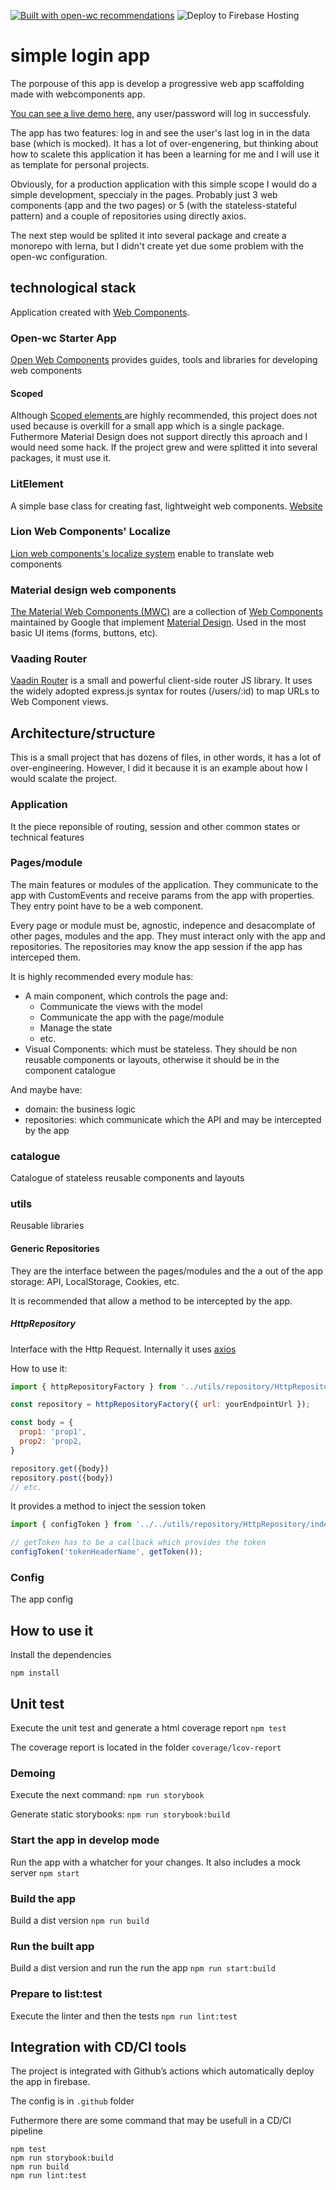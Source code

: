 [![Built with open-wc recommendations](https://img.shields.io/badge/built%20with-open--wc-blue.svg)](https://github.com/open-wc)
![Deploy to Firebase Hosting](https://github.com/jfernandezpe/simple-login-app/workflows/Deploy%20to%20Firebase%20Hosting%20on%20merge/badge.svg?branch=main)

# simple login app

The porpouse of this app is develop a progressive web app scaffolding made with webcomponents app.

 [You can see a live demo here](https://simple-login-app-ee195.web.app/), any user/password will log in successfuly.

The app has two features: log in and see the user's last log in in the data base (which is mocked). It has a lot of over-engenering, but thinking about how to scalete this application it has been a learning for me and I will use it as template for personal projects.

Obviously, for a production application with this simple scope I would do a simple development, speccialy in the pages. Probably just 3 web components (app and the two pages) or 5 (with the stateless-stateful pattern) and a couple of repositories using directly axios.

The next step would be splited it into several package and create a monorepo with lerna, but I didn't create yet due some problem with the open-wc configuration.

## technological stack
Application created with [Web Components](https://developer.mozilla.org/en-US/docs/Web/Web_Components).

### Open-wc Starter App
[Open Web Components](https://open-wc.org/) provides guides, tools and libraries for developing web components

#### Scoped
Although [Scoped elements
](https://github.com/open-wc/open-wc/tree/master/packages/scoped-elements) are highly recommended, this project does not used because is overkill for a small app which is a single package. Futhermore Material Design does not support directly this aproach and I would need some hack. If the project grew and were splitted it into several packages, it must use it.

### LitElement

A simple base class for creating fast, lightweight web components. [Website](https://lit-element.polymer-project.org/)

### Lion Web Components' Localize 

[Lion web components's localize system](https://lion-web-components.netlify.app/?path=/docs/localize-intro--page) enable to translate web components

### Material design web components

[The Material Web Components (MWC)](https://github.com/material-components/material-components-web-components) are a collection of [Web Components](https://developer.mozilla.org/en-US/docs/Web/Web_Components) maintained by Google that implement [Material Design](https://material.io/design/). Used in the most basic UI items (forms, buttons, etc).

### Vaading Router
[Vaadin Router](https://github.com/vaadin/vaadin-router) is a small and powerful client-side router JS library. It uses the widely adopted express.js syntax for routes (/users/:id) to map URLs to Web Component views. 

## Architecture/structure

This is a small project that has dozens of files, in other words, it has a lot of over-engineering. However, I did it because it is an example about how I would scalate the project.

### Application

It the piece reponsible of routing, session and other common states or technical features

### Pages/module

The main features or modules of the application. They communicate to the app with CustomEvents and receive params from the app with properties. They entry point have to be a web component.

Every page or module must be, agnostic, indepence and desacomplate of other pages, modules and the app. They must interact only with the app and repositories. The repositories may know the app session if the app has interceped them.

It is highly recommended every module has:

* A main component, which controls the page and:
  * Communicate the views with the model
  * Communicate the app with the page/module
  * Manage the state
  * etc.
* Visual Components: which must be stateless. They should be non reusable components or layouts, otherwise it should be in the component catalogue

And maybe have:
* domain: the business logic
* repositories: which communicate which the API and may be intercepted by the app

### catalogue

Catalogue of stateless reusable components and layouts

### utils

Reusable libraries

#### Generic Repositories

They are the interface between the pages/modules and the a out of the app storage: API, LocalStorage, Cookies, etc.

It is recommended that allow a method to be intercepted by the app.

##### HttpRepository

Interface with the Http Request. Internally it uses [axios](https://github.com/axios/axios)

How to use it:

```javascript
import { httpRepositoryFactory } from '../utils/repository/HttpRepository/index.js';

const repository = httpRepositoryFactory({ url: yourEndpointUrl });

const body = {
  prop1: 'prop1',
  prop2: 'prop2,
}

repository.get({body})
repository.post({body})
// etc.
```
It provides a method to inject the session token

```javascript 
import { configToken } from '../../utils/repository/HttpRepository/index.js';

// getToken has to be a callback which provides the token
configToken('tokenHeaderName', getToken());
```

### Config

The app config

## How to use it

Install the dependencies

`npm install`

## Unit test

Execute the unit test and generate a html coverage report
`npm test`

The coverage report is located in the folder `coverage/lcov-report`

### Demoing

Execute the next command:
`npm run storybook`

Generate static storybooks:
`npm run storybook:build`

### Start the app in develop mode
Run the app with a whatcher for your changes. It also includes a mock server
`npm start`

### Build the app
Build a dist version
`npm run build`

### Run the built app
Build a dist version and run the run the app
`npm run start:build`

### Prepare to list:test
Execute the linter and then the tests
`npm run lint:test`

## Integration with CD/CI tools 
The project is integrated with Github’s actions which automatically deploy the app in firebase.

The config is in `.github` folder

Futhermore there are some command that may be usefull in a CD/CI pipeline

```
npm test
npm run storybook:build 
npm run build
npm run lint:test
```


